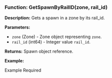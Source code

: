 ### Function: GetSpawnByRailID(zone, rail_id)

**Description:**
Gets a spawn in a zone by its rail_id.

**Parameters:**
- `zone` (Zone) - Zone object representing `zone`.
- `rail_id` (int64) - Integer value `rail_id`.

**Returns:** Spawn object reference.

**Example:**

Example Required
